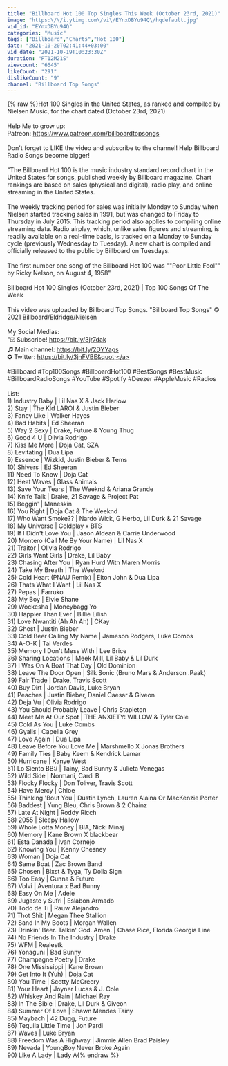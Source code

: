 ```yaml
---
title: "Billboard Hot 100 Top Singles This Week (October 23rd, 2021)"
image: "https:\/\/i.ytimg.com\/vi\/EYnxDBYu94Q\/hqdefault.jpg"
vid_id: "EYnxDBYu94Q"
categories: "Music"
tags: ["Billboard","Charts","Hot 100"]
date: "2021-10-20T02:41:44+03:00"
vid_date: "2021-10-19T10:23:30Z"
duration: "PT12M21S"
viewcount: "6645"
likeCount: "291"
dislikeCount: "9"
channel: "Billboard Top Songs"
---
```

{% raw %}Hot 100 Singles in the United States, as ranked and compiled by Nielsen Music, for the chart dated (October 23rd, 2021)<br /><br />Help Me to grow up:<br />Patreon: <a rel="nofollow" target="blank" href="https://www.patreon.com/billboardtopsongs">https://www.patreon.com/billboardtopsongs</a><br /><br />Don't forget to LIKE the video and subscribe to the channel! Help Billboard Radio Songs become bigger! <br /><br />&quot;The Billboard Hot 100 is the music industry standard record chart in the United States for songs, published weekly by Billboard magazine. Chart rankings are based on sales (physical and digital), radio play, and online streaming in the United States.<br /><br />The weekly tracking period for sales was initially Monday to Sunday when Nielsen started tracking sales in 1991, but was changed to Friday to Thursday in July 2015. This tracking period also applies to compiling online streaming data. Radio airplay, which, unlike sales figures and streaming, is readily available on a real-time basis, is tracked on a Monday to Sunday cycle (previously Wednesday to Tuesday). A new chart is compiled and officially released to the public by Billboard on Tuesdays.<br /><br />The first number one song of the Billboard Hot 100 was &quot;&quot;Poor Little Fool&quot;&quot; by Ricky Nelson, on August 4, 1958&quot;<br /><br />Billboard Hot 100 Singles (October 23rd, 2021) | Top 100 Songs Of The Week<br /><br />This video was uploaded by Billboard Top Songs. &quot;Billboard Top  Songs&quot; © 2021 Billboard/Eldridge/Nielsen<br /><br />My Social Medias:<br />&quot;☑️ Subscribe! <a rel="nofollow" target="blank" href="https://bit.ly/3jr7dak">https://bit.ly/3jr7dak</a><br />♫ Main channel: <a rel="nofollow" target="blank" href="https://bit.ly/2DYYags">https://bit.ly/2DYYags</a><br />✪ Twitter: <a rel="nofollow" target="blank" href="https://bit.ly/3jnFVBE&quot;">https://bit.ly/3jnFVBE&quot;</a><br /><br />#Billboard #Top100Songs #BillboardHot100 #BestSongs #BestMusic #BillboardRadioSongs #YouTube #Spotify #Deezer #AppleMusic #Radios<br /><br />List:<br />1) Industry Baby | Lil Nas X &amp; Jack Harlow<br />2) Stay | The Kid LAROI &amp; Justin Bieber<br />3) Fancy Like | Walker Hayes<br />4) Bad Habits | Ed Sheeran<br />5) Way 2 Sexy | Drake, Future &amp; Young Thug<br />6) Good 4 U | Olivia Rodrigo<br />7) Kiss Me More | Doja Cat, SZA<br />8) Levitating | Dua Lipa<br />9) Essence | Wizkid, Justin Bieber &amp; Tems<br />10) Shivers | Ed Sheeran<br />11) Need To Know | Doja Cat<br />12) Heat Waves | Glass Animals<br />13) Save Your Tears | The Weeknd &amp; Ariana Grande<br />14) Knife Talk | Drake, 21 Savage &amp; Project Pat<br />15) Beggin' | Maneskin<br />16) You Right | Doja Cat &amp; The Weeknd<br />17) Who Want Smoke?? | Nardo Wick, G Herbo, Lil Durk &amp; 21 Savage<br />18) My Universe | Coldplay x BTS<br />19) If I Didn't Love You | Jason Aldean &amp; Carrie Underwood<br />20) Montero (Call Me By Your Name) | Lil Nas X<br />21) Traitor | Olivia Rodrigo<br />22) Girls Want Girls | Drake, Lil Baby<br />23) Chasing After You | Ryan Hurd With Maren Morris<br />24) Take My Breath | The Weeknd<br />25) Cold Heart (PNAU Remix) | Elton John &amp; Dua Lipa<br />26) Thats What I Want | Lil Nas X<br />27) Pepas | Farruko<br />28) My Boy | Elvie Shane<br />29) Wockesha | Moneybagg Yo<br />30) Happier Than Ever | Billie Eilish<br />31) Love Nwantiti (Ah Ah Ah) | CKay<br />32) Ghost | Justin Bieber<br />33) Cold Beer Calling My Name | Jameson Rodgers, Luke Combs<br />34) A-O-K | Tai Verdes<br />35) Memory I Don't Mess With | Lee Brice<br />36) Sharing Locations | Meek Mill, Lil Baby &amp; Lil Durk<br />37) I Was On A Boat That Day | Old Dominion<br />38) Leave The Door Open | Silk Sonic (Bruno Mars &amp; Anderson .Paak)<br />39) Fair Trade | Drake, Travis Scott<br />40) Buy Dirt | Jordan Davis, Luke Bryan<br />41) Peaches | Justin Bieber, Daniel Caesar &amp; Giveon<br />42) Deja Vu | Olivia Rodrigo<br />43) You Should Probably Leave | Chris Stapleton<br />44) Meet Me At Our Spot | THE ANXIETY: WILLOW &amp; Tyler Cole<br />45) Cold As You | Luke Combs<br />46) Gyalis | Capella Grey<br />47) Love Again | Dua Lipa<br />48) Leave Before You Love Me | Marshmello X Jonas Brothers<br />49) Family Ties | Baby Keem &amp; Kendrick Lamar<br />50) Hurricane | Kanye West<br />51) Lo Siento BB:/ | Tainy, Bad Bunny &amp; Julieta Venegas<br />52) Wild Side | Normani, Cardi B<br />53) Flocky Flocky | Don Toliver, Travis Scott<br />54) Have Mercy | Chloe<br />55) Thinking 'Bout You | Dustin Lynch, Lauren Alaina Or MacKenzie Porter<br />56) Baddest | Yung Bleu, Chris Brown &amp; 2 Chainz<br />57) Late At Night | Roddy Ricch<br />58) 2055 | Sleepy Hallow<br />59) Whole Lotta Money | BIA, Nicki Minaj<br />60) Memory | Kane Brown X blackbear<br />61) Esta Danada | Ivan Cornejo<br />62) Knowing You | Kenny Chesney<br />63) Woman | Doja Cat<br />64) Same Boat | Zac Brown Band<br />65) Chosen | Blxst &amp; Tyga, Ty Dolla $ign<br />66) Too Easy | Gunna &amp; Future<br />67) Volvi | Aventura x Bad Bunny<br />68) Easy On Me | Adele<br />69) Jugaste y Sufri | Eslabon Armado<br />70) Todo de Ti | Rauw Alejandro<br />71) Thot Shit | Megan Thee Stallion<br />72) Sand In My Boots | Morgan Wallen<br />73) Drinkin' Beer. Talkin' God. Amen. | Chase Rice, Florida Georgia Line<br />74) No Friends In The Industry | Drake<br />75) WFM | Realestk<br />76) Yonaguni | Bad Bunny<br />77) Champagne Poetry | Drake<br />78) One Mississippi | Kane Brown<br />79) Get Into It (Yuh) | Doja Cat<br />80) You Time | Scotty McCreery<br />81) Your Heart | Joyner Lucas &amp; J. Cole<br />82) Whiskey And Rain | Michael Ray<br />83) In The Bible | Drake, Lil Durk &amp; Giveon<br />84) Summer Of Love | Shawn Mendes Tainy<br />85) Maybach | 42 Dugg, Future<br />86) Tequila Little Time | Jon Pardi<br />87) Waves | Luke Bryan<br />88) Freedom Was A Highway | Jimmie Allen Brad Paisley<br />89) Nevada | YoungBoy Never Broke Again<br />90) Like A Lady | Lady A{% endraw %}
